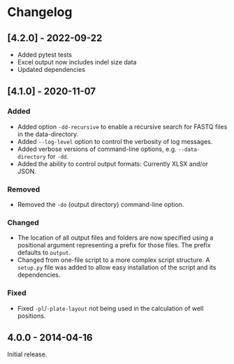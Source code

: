 # Changelog


## [4.2.0] - 2022-09-22
  - Added pytest tests
  - Excel output now includes indel size data
  - Updated dependencies

## [4.1.0] - 2020-11-07

### Added
  - Added option `-dd-recursive` to enable a recursive search for FASTQ files in the data-directory.
  - Added `--log-level` option to control the verbosity of log messages.
  - Added verbose versions of command-line options, e.g. `--data-directory` for `-dd`.
  - Added the ability to control output formats: Currently XLSX and/or JSON.

### Removed
  - Removed the `-do` (output directory) command-line option.

### Changed
  - The location of all output files and folders are now specified using a positional argument representing a prefix for those files. The prefix defaults to `output`.
  - Changed from one-file script to a more complex script structure. A `setup.py` file was added to allow easy installation of the script and its dependencies.

### Fixed
  - Fixed `-pl`/`-plate-layout` not being used in the calculation of well positions.


## 4.0.0 - 2014-04-16

Initial release.


[Unreleased]: https://github.com/laeblab/hamplicons/compare/v4.0.1...HEAD
[4.0.1]: https://github.com/laeblab/hamplicons/compare/v4.0.0...v4.0.1
